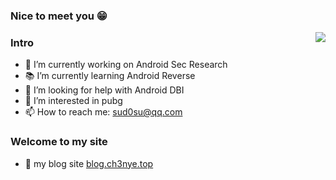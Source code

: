 ### Nice to meet you 😁

[<img align="right" src="https://github-readme-stats.vercel.app/api?username=Ch3nYe&theme=monokai&show_icons=true">](https://github.com/Ch3nYe)

### Intro

- 📱 I’m currently working on Android Sec Research
- 📚 I’m currently learning Android Reverse
- 🤔 I’m looking for help with Android DBI
- 💖 I’m interested in pubg
- 📫 How to reach me: [sud0su@qq.com](mailto:sud0su@qq.com)

### Welcome to my site
- 📝 my blog site [blog.ch3nye.top](https://blog.ch3nye.top)

